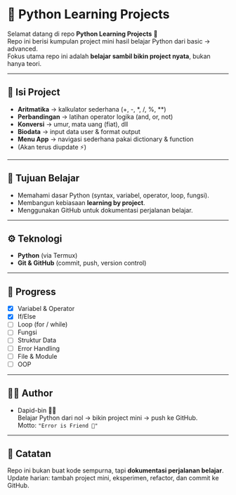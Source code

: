 # 🐍 Python Learning Projects

Selamat datang di repo **Python Learning Projects** 🚀  
Repo ini berisi kumpulan project mini hasil belajar Python dari basic → advanced.  
Fokus utama repo ini adalah **belajar sambil bikin project nyata**, bukan hanya teori.

---

## 📌 Isi Project
- **Aritmatika** → kalkulator sederhana (+, -, *, /, %, **)
- **Perbandingan** → latihan operator logika (and, or, not)
- **Konversi** → umur, mata uang (fiat), dll
- **Biodata** → input data user & format output
- **Menu App** → navigasi sederhana pakai dictionary & function
- (Akan terus diupdate ⚡)

---

## 🎯 Tujuan Belajar
- Memahami dasar Python (syntax, variabel, operator, loop, fungsi).
- Membangun kebiasaan **learning by project**.
- Menggunakan GitHub untuk dokumentasi perjalanan belajar.

---

## ⚙️ Teknologi
- **Python** (via Termux)
- **Git & GitHub** (commit, push, version control)

---

## 🚧 Progress
- [x] Variabel & Operator  
- [x] If/Else  
- [ ] Loop (for / while)  
- [ ] Fungsi  
- [ ] Struktur Data  
- [ ] Error Handling  
- [ ] File & Module  
- [ ] OOP  

---

## 👨‍💻 Author
- Dapid-bin 🏴‍☠️  
Belajar Python dari nol → bikin project mini → push ke GitHub.  
Motto: `"Error is Friend 🔋"`  

---

## 📜 Catatan
Repo ini bukan buat kode sempurna, tapi **dokumentasi perjalanan belajar**.  
Update harian: tambah project mini, eksperimen, refactor, dan commit ke GitHub.